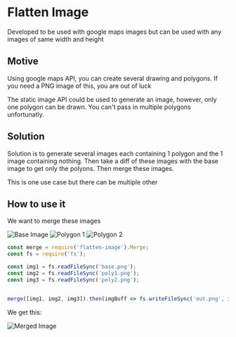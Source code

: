 # Flatten Image 
Developed to be used with google maps images but can be used with any images of same width and height

## Motive
Using google maps API, you can create several drawing and polygons. If you need a PNG image of this, you are out of luck

The static image API could be used to generate an image, however, only one polygon can be drawn. You can't pass in multiple polygons unfortunatly.

## Solution
Solution is to generate several images each containing 1 polygon and the 1 image containing nothing. Then take a diff of these images with the base image to get only the polyons. Then merge these images. 

This is one use case but there can be multiple other

## How to use it

We want to merge these images

![Base Image](https://i.imgur.com/12Lnxm7.png)
![Polygon 1](https://i.imgur.com/rmu2J4x.png)
![Polygon 2](https://i.imgur.com/PMRNbPO.png)

```js
const merge = require('flatten-image').Merge;
const fs = require('fs');

const img1 = fs.readFileSync('base.png');
const img2 = fs.readFileSync('poly1.png');
const img3 = fs.readFileSync('poly2.png');


merge([img1, img2, img3]).then(imgBuff => fs.writeFileSync('out.png', imgBuff));

```

We get this:

![Merged Image](https://i.imgur.com/rFmGQno.png)